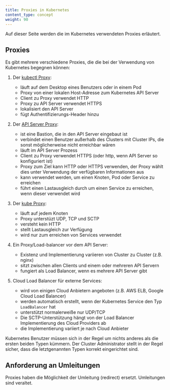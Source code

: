 ```yaml
---
title: Proxies in Kubernetes
content_type: concept
weight: 90
---
```


<!-- overview -->
Auf dieser Seite werden die im Kubernetes verwendeten Proxies erläutert.


<!-- body -->

## Proxies

Es gibt mehrere verschiedene Proxies, die die bei der Verwendung von Kubernetes begegnen können:

1.  Der [kubectl Proxy](/docs/tasks/access-application-cluster/access-cluster/#directly-accessing-the-rest-api):

    - läuft auf dem Desktop eines Benutzers oder in einem Pod
    - Proxy von einer lokalen Host-Adresse zum Kubernetes API Server
    - Client zu Proxy verwendet HTTP
    - Proxy zu API Server verwendet HTTPS
    - lokalisiert den API Server
    - fügt Authentifizierungs-Header hinzu

1.  Der [API Server Proxy](/docs/tasks/access-application-cluster/access-cluster/#discovering-builtin-services):

    - ist eine Bastion, die in den API Server eingebaut ist
    - verbindet einen Benutzer außerhalb des Clusters mit Cluster IPs, die sonst möglicherweise nicht erreichbar wären
    - läuft im API Server Prozess
    - Client zu Proxy verwendet HTTPS (oder http, wenn API Server so konfiguriert ist)
    - Proxy zum Ziel kann HTTP oder HTTPS verwenden, der Proxy wählt dies unter Verwendung der verfügbaren Informationen aus
    - kann verwendet werden, um einen Knoten, Pod oder Service zu erreichen
    - führt einen Lastausgleich durch um einen Service zu erreichen, wenn dieser verwendet wird

1.  Der [kube Proxy](/docs/concepts/services-networking/service/#ips-and-vips):

    - läuft auf jedem Knoten
    - Proxy unterstüzt UDP, TCP und SCTP
    - versteht kein HTTP
    - stellt Lastausgleich zur Verfügung
    - wird nur zum erreichen von Services verwendet

1.  Ein Proxy/Load-balancer vor dem API Server:

    - Existenz und Implementierung variieren von Cluster zu Cluster (z.B. nginx)
    - sitzt zwischen allen Clients und einem oder mehreren API Servern
    - fungiert als Load Balancer, wenn es mehrere API Server gibt

1. Cloud Load Balancer für externe Services:

    - wird von einigen Cloud Anbietern angeboten (z.B. AWS ELB, Google Cloud Load Balancer)
    - werden automatisch erstellt, wenn der Kubernetes Service den Typ `LoadBalancer` hat
    - unterstützt normalerweiße nur UDP/TCP
    - Die SCTP-Unterstützung hängt von der Load Balancer Implementierung des Cloud Providers ab
    - die Implementierung variiert je nach Cloud Anbieter

Kubernetes Benutzer müssen sich in der Regel um nichts anderes als die ersten beiden Typen kümmern. Der Cluster Administrator stellt in der Regel sicher, dass die letztgenannten Typen korrekt eingerichtet sind.

## Anforderung an Umleitungen

Proxies haben die Möglichkeit der Umleitung (redirect) ersetzt. Umleitungen sind veraltet.

